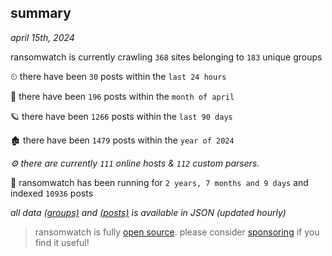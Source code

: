 
## summary
_april 15th, 2024_

ransomwatch is currently crawling `368` sites belonging to `183` unique groups

⏲ there have been `30` posts within the `last 24 hours`

🦈 there have been `196` posts within the `month of april`

🪐 there have been `1266` posts within the `last 90 days`

🏚 there have been `1479` posts within the `year of 2024`

_⚙️ there are currently `111` online hosts & `112` custom parsers._

🦕 ransomwatch has been running for `2 years, 7 months and 9 days` and indexed `10936` posts

_all data  [(groups)](http://ransomwhat.telemetry.ltd/groups) and [(posts)](http://ransomwhat.telemetry.ltd/posts) is available in JSON (updated hourly)_

> ransomwatch is fully [open source](https://github.com/joshhighet/ransomwatch#ransomwatch--). please consider [sponsoring](https://github.com/sponsors/joshhighet) if you find it useful!
